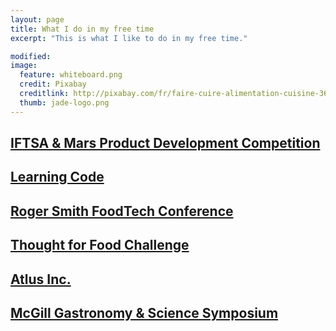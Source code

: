 ```yaml
---
layout: page
title: What I do in my free time
excerpt: "This is what I like to do in my free time."

modified: 
image: 
  feature: whiteboard.png
  credit: Pixabay 
  creditlink: http://pixabay.com/fr/faire-cuire-alimentation-cuisine-366875/
  thumb: jade-logo.png
---
```


## [IFTSA & Mars Product Development Competition](http://www.jadeproulx.com/freetime/popples) 

## [Learning Code](http://www.jadeproulx.com/code)

## [Roger Smith FoodTech Conference](http://www.jadeproulx.com/freetime/FoodTechConference) 

## [Thought for Food Challenge](http://www.jadeproulx.com/freetime/TFF) 

## [Atlus Inc.](http://www.jadeproulx.com/freetime/Atlus)

## [McGill Gastronomy & Science Symposium](http://www.jadeproulx.com/freetime/mcgillsymposium) 



